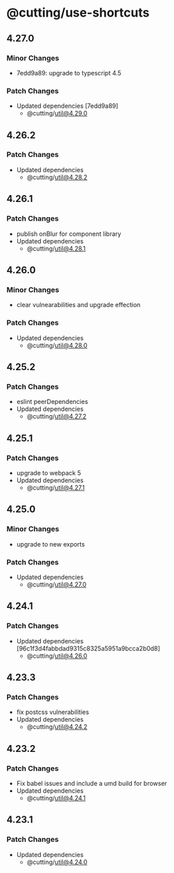 # @cutting/use-shortcuts

## 4.27.0

### Minor Changes

- 7edd9a89: upgrade to typescript 4.5

### Patch Changes

- Updated dependencies [7edd9a89]
  - @cutting/util@4.29.0

## 4.26.2

### Patch Changes

- Updated dependencies
  - @cutting/util@4.28.2

## 4.26.1

### Patch Changes

- publish onBlur for component library
- Updated dependencies
  - @cutting/util@4.28.1

## 4.26.0

### Minor Changes

- clear vulnearabilities and upgrade effection

### Patch Changes

- Updated dependencies
  - @cutting/util@4.28.0

## 4.25.2

### Patch Changes

- eslint peerDependencies
- Updated dependencies
  - @cutting/util@4.27.2

## 4.25.1

### Patch Changes

- upgrade to webpack 5
- Updated dependencies
  - @cutting/util@4.27.1

## 4.25.0

### Minor Changes

- upgrade to new exports

### Patch Changes

- Updated dependencies
  - @cutting/util@4.27.0

## 4.24.1

### Patch Changes

- Updated dependencies [96c1f3d4fabbdad9315c8325a5951a9bcca2b0d8]
  - @cutting/util@4.26.0

## 4.23.3

### Patch Changes

- fix postcss vulnerabilities
- Updated dependencies
  - @cutting/util@4.24.2

## 4.23.2

### Patch Changes

- Fix babel issues and include a umd build for browser
- Updated dependencies
  - @cutting/util@4.24.1

## 4.23.1

### Patch Changes

- Updated dependencies
  - @cutting/util@4.24.0
